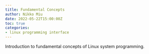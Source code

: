 ```yaml
---
title: Fundamental Concepts
author: Nikko Miu
date: 2022-05-22T15:00:00Z
toc: true
categories:
- linux programming interface
---
```


Introduction to fundamental concepts of Linux system programming.

<!--more-->
